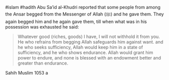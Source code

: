 #islam #hadith 
Abu Sa’id al-Khudri reported that some people from among the Ansar begged from the Messenger of Allah (ﷺ) and he gave them. They again begged him and he again gave them, till when what was in his possession was exhausted he said:

>Whatever good (riches, goods) I have, I will not withhold it from you. He who refrains from begging Allah safeguards him against want. and he who seeks sufficiency, Allah would keep him in a state of sufficiency, and he who shows endurance. Allah would grant him power to endure, and none is blessed with an endowment better and greater than endurance.  

Sahih Muslim 1053 a